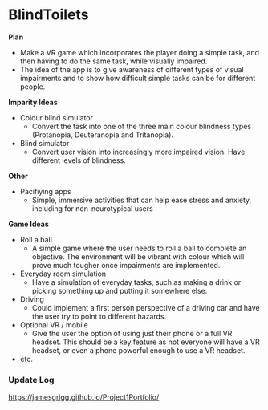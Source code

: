 # BlindToilets
**Plan**
- Make a VR game which incorporates the player doing a simple task, and then having to do the same task, while visually impaired.
- The idea of the app is to give awareness of different types of visual impairments and to show how difficult simple tasks can be for different people.

**Imparity Ideas**
- Colour blind simulator
  - Convert the task into one of the three main colour blindness types (Protanopia, Deuteranopia and Tritanopia).
- Blind simulator
  - Convert user vision into increasingly more impaired vision. Have different levels of blindness.
  
**Other**
- Pacifiying apps
  - Simple, immersive activities that can help ease stress and anxiety, including for non-neurotypical users


**Game Ideas**
- Roll a ball
  - A simple game where the user needs to roll a ball to complete an objective. The environment will be vibrant with colour which will 
    prove much tougher once impairments are implemented.
- Everyday room simulation
  - Have a simulation of everyday tasks, such as making a drink or picking something up and putting it somewhere else.
- Driving
  - Could implement a first person perspective of a driving car and have the user try to point to different hazards.
- Optional VR / mobile
  - Give the user the option of using just their phone or a full VR headset. This should be a key feature as not everyone will have a
    VR headset, or even a phone powerful enough to use a VR headset.
- etc.

### Update Log
https://jamesgrigg.github.io/Project1Portfolio/
